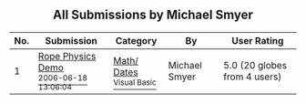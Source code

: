 ﻿<div align="center">

## All Submissions by Michael Smyer

</div>

No.  | Submission | Category | By   | User Rating
---- | ---------- | -------- | ---- | -----------
1 | [Rope Physics Demo<br /><sup>2006-06-18 13:06:04</sup>](https://github.com/Planet-Source-Code/michael-smyer-rope-physics-demo__1-65704) | [Math/ Dates<br /><sup>Visual Basic</sup>](../ByCategory/math-dates__1-37.md) | Michael Smyer | 5.0 (20 globes from 4 users)
